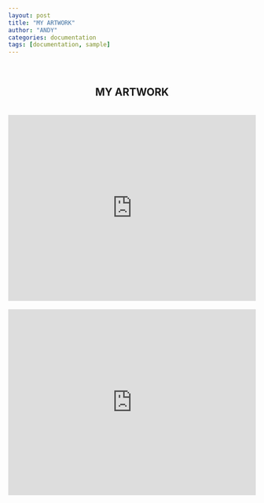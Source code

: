 ```yaml
---
layout: post
title: "MY ARTWORK"
author: "ANDY"
categories: documentation
tags: [documentation, sample]
---
```

<br /> 
<h2 align="center">MY ARTWORK</h2>
<br /> 
<div align="justify">

<!-- Premier conteneur pour le PDF responsive -->
<div style="overflow: hidden; padding-top: 75%; position: relative; width: 100%;">
    <iframe src="https://drive.google.com/file/d/1N9uEJo7und-fCMWxxfFmvsDZ4H5NYaNq/preview" style="border: 0; height: 100%; left: 0; position: absolute; top: 0; width: 100%;" frameborder="0" allowfullscreen></iframe>
</div>

<br /> 

<!-- Second conteneur pour un autre PDF responsive -->
<div style="overflow: hidden; padding-top: 75%; position: relative; width: 100%;">
    <iframe src="https://drive.google.com/file/d/1-nH9yNfpP1FXhjcxEzoEWdciGOlcjteJ/preview" style="border: 0; height: 100%; left: 0; position: absolute; top: 0; width: 100%;" frameborder="0" allowfullscreen></iframe>
</div>
